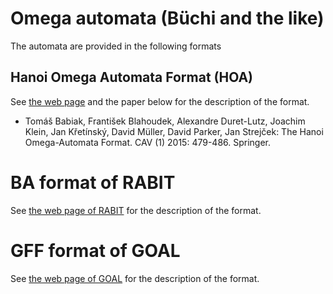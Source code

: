 # Omega automata (Büchi and the like)

The automata are provided in the following formats

## Hanoi Omega Automata Format (HOA)

See [the web page](https://adl.github.io/hoaf/) and the paper below for the description of the format.

* Tomáš Babiak, František Blahoudek, Alexandre Duret-Lutz, Joachim Klein, Jan Křetínský, David Müller, David Parker, Jan Strejček:
The Hanoi Omega-Automata Format. CAV (1) 2015: 479-486. Springer.

# BA format of RABIT

See [the web page of RABIT](http://www.languageinclusion.org/doku.php?id=tools) for the description of the format.

# GFF format of GOAL

See [the web page of GOAL](http://goal.im.ntu.edu.tw/wiki/doku.php) for the description of the format.
